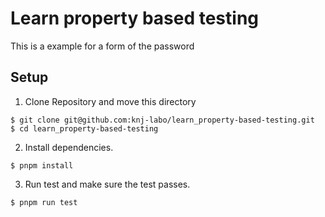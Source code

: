 # Learn property based testing
This is a example for a form of the password

## Setup

1. Clone Repository and move this directory
```shell
$ git clone git@github.com:knj-labo/learn_property-based-testing.git
$ cd learn_property-based-testing 
```
2. Install dependencies.
```shell
$ pnpm install
````
3. Run test and make sure the test passes.
```shell
$ pnpm run test
```